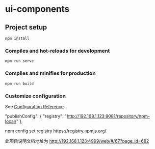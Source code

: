 # ui-components

## Project setup
```
npm install
```

### Compiles and hot-reloads for development
```
npm run serve
```

### Compiles and minifies for production
```
npm run build
```

### Customize configuration
See [Configuration Reference](https://cli.vuejs.org/config/).


"publishConfig": { "registry": "http://192.168.1.123:8081/repository/npm-local/" },

npm config set registry https://registry.npmjs.org/ 

此项目说明文档地址为 http://192.168.1.123:4999/web/#/67?page_id=682